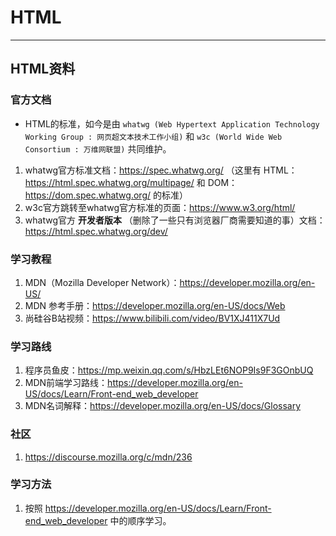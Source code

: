 # HTML

---

## HTML资料

### 官方文档

- HTML的标准，如今是由 `whatwg (Web Hypertext Application Technology Working Group : 网页超文本技术工作小组)` 和 `w3c (World Wide Web Consortium : 万维网联盟)` 共同维护。

1. whatwg官方标准文档：https://spec.whatwg.org/ （这里有 HTML：https://html.spec.whatwg.org/multipage/ 和 DOM：https://dom.spec.whatwg.org/ 的标准）
2. w3c官方跳转至whatwg官方标准的页面：https://www.w3.org/html/
3. whatwg官方 **开发者版本** （删除了一些只有浏览器厂商需要知道的事）文档：https://html.spec.whatwg.org/dev/

### 学习教程

1. MDN（Mozilla Developer Network）：https://developer.mozilla.org/en-US/
2. MDN 参考手册：https://developer.mozilla.org/en-US/docs/Web
3. 尚硅谷B站视频：https://www.bilibili.com/video/BV1XJ411X7Ud

### 学习路线

1. 程序员鱼皮：https://mp.weixin.qq.com/s/HbzLEt6NOP9Is9F3GOnbUQ
1. MDN前端学习路线：https://developer.mozilla.org/en-US/docs/Learn/Front-end_web_developer
1. MDN名词解释：https://developer.mozilla.org/en-US/docs/Glossary

### 社区

1. https://discourse.mozilla.org/c/mdn/236

### 学习方法

1. 按照 https://developer.mozilla.org/en-US/docs/Learn/Front-end_web_developer 中的顺序学习。
